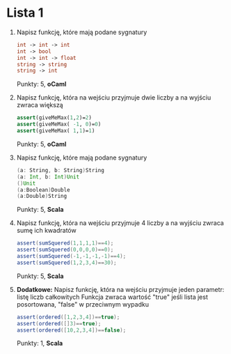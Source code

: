 Lista 1 
==========


1. Napisz funkcję, które mają podane sygnatury
   
   ```ocaml
   int -> int -> int
   int -> bool
   int -> int -> float
   string -> string
   string -> int
   ```

   Punkty: 5, **oCaml**

2. Napisz funkcję, która na wejściu przyjmuje dwie liczby a na wyjściu zwraca większą


   ```ocaml
   assert(giveMeMax(1,2)=2)
   assert(giveMeMax( -1, 0)=0)
   assert(giveMeMax( 1,1)=1)
   ```

   Punkty: 5, **oCaml**

3. Napisz funkcję, które mają podane sygnatury

   ```scala
   (a: String, b: String)String
   (a: Int, b: Int)Unit
   ()Unit
   (a:Boolean)Double
   (a:Double)String
   ```

   Punkty: 5, **Scala**


4. Napisz funkcję, która na wejściu przyjmuje 4 liczby a na wyjściu zwraca sumę ich kwadratów

   ```scala
   assert(sumSquered(1,1,1,1)==4);
   assert(sumSquered(0,0,0,0)==0);
   assert(sumSquered(-1,-1,-1,-1)==4);
   assert(sumSquered(1,2,3,4)==30);
   ```

   Punkty: 5, **Scala**

5. **Dodatkowe:** Napisz funkcję, która na wejściu przyjmuje jeden parametr: listę liczb całkowitych 
   Funkcja zwraca wartość "true" jeśli lista jest posortowana, "false" w przeciwnym wypadku

   ```scala
   assert(ordered([1,2,3,4])==true);
   assert(ordered([]3)==true);
   assert(ordered([10,2,3,4])==false);
   ```

   Punkty: 1, **Scala**
